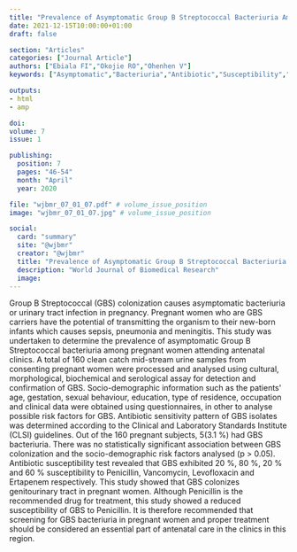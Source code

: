 ```yaml
---
title: "Prevalence of Asymptomatic Group B Streptococcal Bacteriuria Among Pregnant Women Attending Antenatal Clinic in Central Hospital Benin City"
date: 2021-12-15T10:00:00+01:00
draft: false

section: "Articles"
categories: ["Journal Article"]
authors: ["Ebiala FI","Okojie RO","Ohenhen V"]
keywords: ["Asymptomatic","Bacteriuria","Antibiotic","Susceptibility","Streptococcus","Pregnancy"]

outputs: 
- html
- amp

doi:
volume: 7
issue: 1

publishing:
  position: 7
  pages: "46-54"
  month: "April"
  year: 2020

file: "wjbmr_07_01_07.pdf" # volume_issue_position
image: "wjbmr_07_01_07.jpg" # volume_issue_position

social:
  card: "summary"
  site: "@wjbmr"
  creator: "@wjbmr"
  title: "Prevalence of Asymptomatic Group B Streptococcal Bacteriuria Among Pregnant Women Attending Antenatal Clinic in Central Hospital Benin City"
  description: "World Journal of Biomedical Research"
  image:
---
```

Group B Streptococcal (GBS) colonization causes asymptomatic bacteriuria or urinary tract infection 
in pregnancy. Pregnant women who are GBS carriers have the potential of transmitting the organism 
to their new-born infants which causes sepsis, pneumonia and meningitis. This study was undertaken 
to determine the prevalence of asymptomatic Group B Streptococcal bacteriuria among pregnant 
women attending antenatal clinics. A total of 160 clean catch mid-stream urine samples from 
consenting pregnant women were processed and analysed using cultural, morphological, biochemical 
and serological assay for detection and confirmation of GBS. Socio-demographic information such as 
the patients' age, gestation, sexual behaviour, education, type of residence, occupation and clinical 
data were obtained using questionnaires, in other to analyse possible risk factors for GBS. Antibiotic 
sensitivity pattern of GBS isolates was determined according to the Clinical and Laboratory Standards 
Institute (CLSI) guidelines. Out of the 160 pregnant subjects, 5(3.1 %) had GBS bacteriuria. There 
was no statistically significant association between GBS colonization and the socio-demographic risk 
factors analysed (p > 0.05). Antibiotic susceptibility test revealed that GBS exhibited 20 %, 80 %, 20 % 
and 60 % susceptibility to Penicillin, Vancomycin, Levofloxacin and Ertapenem respectively. This 
study showed that GBS colonizes genitourinary tract in pregnant women. Although Penicillin is the 
recommended drug for treatment, this study showed a reduced susceptibility of GBS to Penicillin. It is 
therefore recommended that screening for GBS bacteriuria in pregnant women and proper treatment 
should be considered an essential part of antenatal care in the clinics in this region.